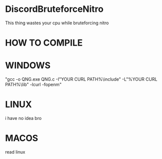 # DiscordBruteforceNitro

This thing wastes your cpu while bruteforcing nitro


# HOW TO COMPILE

# WINDOWS

"gcc -o QNG.exe QNG.c -I"YOUR CURL PATH%\include" -L"%YOUR CURL PATH%\lib" -lcurl -fopenm"

# LINUX

i have no idea bro

# MACOS

read linux
